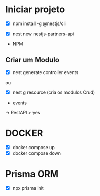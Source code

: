 # Iniciar projeto

- [X] npm install -g @nestjs/cli

- [X] nest new nestjs-partners-api

- NPM

## Criar um Modulo

- [X] nest generate controller events

ou 

- [X] nest g resource    (cria os modulos Crud)

- events

-> RestAPI > yes

# DOCKER

- [X] docker compose up
- [X] docker compose down

# Prisma ORM

- [X] npx prisma init 



